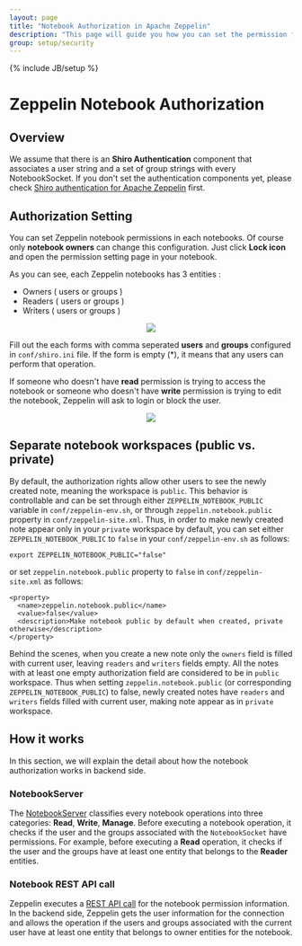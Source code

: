 ```yaml
---
layout: page
title: "Notebook Authorization in Apache Zeppelin"
description: "This page will guide you how you can set the permission for Zeppelin notebooks. This document assumes that Apache Shiro authentication was set up."
group: setup/security
---
```

<!--
Licensed under the Apache License, Version 2.0 (the "License");
you may not use this file except in compliance with the License.
You may obtain a copy of the License at

http://www.apache.org/licenses/LICENSE-2.0

Unless required by applicable law or agreed to in writing, software
distributed under the License is distributed on an "AS IS" BASIS,
WITHOUT WARRANTIES OR CONDITIONS OF ANY KIND, either express or implied.
See the License for the specific language governing permissions and
limitations under the License.
-->
{% include JB/setup %}

# Zeppelin Notebook Authorization

<div id="toc"></div>

## Overview
We assume that there is an **Shiro Authentication** component that associates a user string and a set of group strings with every NotebookSocket.
If you don't set the authentication components yet, please check [Shiro authentication for Apache Zeppelin](./shiro_authentication.html) first.

## Authorization Setting
You can set Zeppelin notebook permissions in each notebooks. Of course only **notebook owners** can change this configuration.
Just click **Lock icon** and open the permission setting page in your notebook.

As you can see, each Zeppelin notebooks has 3 entities :

* Owners ( users or groups )
* Readers ( users or groups )
* Writers ( users or groups )

<center><img src="/assets/themes/zeppelin/img/docs-img/permission_setting.png"></center>

Fill out the each forms with comma seperated **users** and **groups** configured in `conf/shiro.ini` file.
If the form is empty (*), it means that any users can perform that operation.

If someone who doesn't have **read** permission is trying to access the notebook or someone who doesn't have **write** permission is trying to edit the notebook, Zeppelin will ask to login or block the user.

<center><img src="/assets/themes/zeppelin/img/docs-img/insufficient_privileges.png"></center>

## Separate notebook workspaces (public vs. private)
By default, the authorization rights allow other users to see the newly created note, meaning the workspace is `public`. This behavior is controllable and can be set through either `ZEPPELIN_NOTEBOOK_PUBLIC` variable in `conf/zeppelin-env.sh`, or through `zeppelin.notebook.public` property in `conf/zeppelin-site.xml`. Thus, in order to make newly created note appear only in your `private` workspace by default, you can set either `ZEPPELIN_NOTEBOOK_PUBLIC` to `false` in your `conf/zeppelin-env.sh` as follows:

```
export ZEPPELIN_NOTEBOOK_PUBLIC="false"
```

or set `zeppelin.notebook.public` property to `false` in `conf/zeppelin-site.xml` as follows:

```
<property>
  <name>zeppelin.notebook.public</name>
  <value>false</value>
  <description>Make notebook public by default when created, private otherwise</description>
</property>
```

Behind the scenes, when you create a new note only the `owners` field is filled with current user, leaving `readers` and `writers` fields empty. All the notes with at least one empty authorization field are considered to be in `public` workspace. Thus when setting `zeppelin.notebook.public` (or corresponding `ZEPPELIN_NOTEBOOK_PUBLIC`) to false, newly created notes have `readers` and `writers` fields filled with current user, making note appear as in `private` workspace.

## How it works
In this section, we will explain the detail about how the notebook authorization works in backend side.

### NotebookServer
The [NotebookServer](https://github.com/apache/zeppelin/blob/master/zeppelin-server/src/main/java/org/apache/zeppelin/socket/NotebookServer.java) classifies every notebook operations into three categories: **Read**, **Write**, **Manage**.
Before executing a notebook operation, it checks if the user and the groups associated with the `NotebookSocket` have permissions.
For example, before executing a **Read** operation, it checks if the user and the groups have at least one entity that belongs to the **Reader** entities.

### Notebook REST API call
Zeppelin executes a [REST API call](https://github.com/apache/zeppelin/blob/master/zeppelin-server/src/main/java/org/apache/zeppelin/rest/NotebookRestApi.java) for the notebook permission information.
In the backend side, Zeppelin gets the user information for the connection and allows the operation if the users and groups
associated with the current user have at least one entity that belongs to owner entities for the notebook.
